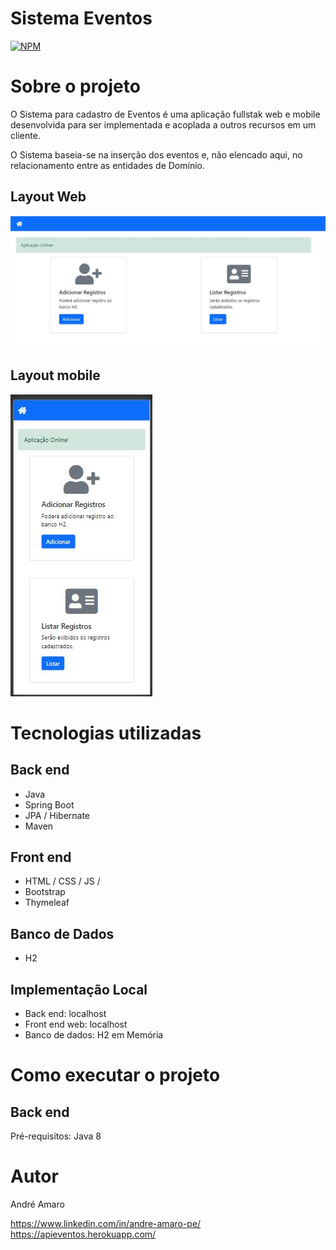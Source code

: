 # Sistema Eventos

[![NPM](https://img.shields.io/npm/l/react)](https://github.com/andresilvape/eventos/blob/add-license-1/LICENSE)

# Sobre o projeto

O Sistema para cadastro de Eventos é uma aplicação fullstak web e mobile desenvolvida para ser implementada e acoplada a outros recursos em um cliente.

O Sistema baseia-se na inserção dos eventos e, não elencado aqui, no relacionamento entre as entidades de Domínio.

## Layout Web
![Alt text](https://github.com/andresilvape/eventos/blob/master/docs/eventos.JPG?raw=true "Title")

## Layout mobile
![Alt text](https://github.com/andresilvape/eventos/blob/master/docs/mobile.JPG?raw=true")


# Tecnologias utilizadas
## Back end
- Java
- Spring Boot
- JPA / Hibernate
- Maven
## Front end
- HTML / CSS / JS / 
- Bootstrap
- Thymeleaf
## Banco de Dados
- H2

## Implementação Local
- Back end: localhost
- Front end web: localhost
- Banco de dados: H2 em Memória

# Como executar o projeto

## Back end
Pré-requisitos: Java 8

# Autor

André Amaro

https://www.linkedin.com/in/andre-amaro-pe/
https://apieventos.herokuapp.com/
